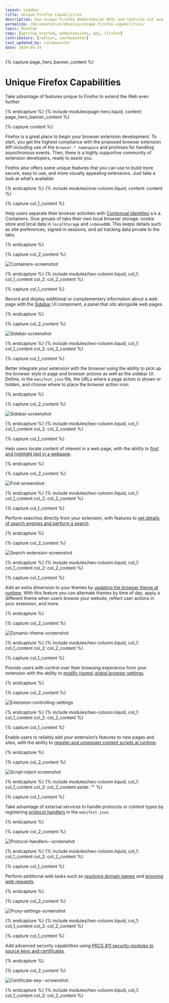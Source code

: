 ```yaml
---
layout: sidebar
title: Unique Firefox Capabilities
description: Use unique Firefox WebExtension APIs and features not available elsewhere. Discover powerful tools to enhance your browser add-ons.
permalink: /documentation/develop/unique-firefox-capabilities/
topic: Develop
tags: [getting-started, webextensions, api, firefox]
contributors: [rebloor, caitmuenster]
last_updated_by: caitmuenster
date: 2020-04-24
---
```


<!-- Page Hero Banner -->

{% capture page_hero_banner_content %}

# Unique Firefox Capabilities

Take advantage of features unique to Firefox to extend the Web even further.

{% endcapture %}
{% include modules/page-hero.liquid,
    content: page_hero_banner_content
%}

<!-- END: Page Hero Banner -->

{% capture content %}

Firefox is a great place to begin your browser extension development. To start, you get the highest compliance with the proposed browser extension API including use of the `browser.* namespace` and promises for handling asynchronous events. Then, there is a highly supportive community of extension developers, ready to assist you.

Firefox also offers some unique features that you can use to build more secure, easy to use, and more visually appealing extensions. Just take a look at what’s available:

{% endcapture %}
{% include modules/one-column.liquid,
    content: content
%}

<!-- END: Single Column Body Module -->

<!-- Two Column Body Module -->

{% capture col_1_content %}

Help users separate their browser activities with [Contextual Identities](https://developer.mozilla.org/docs/Mozilla/Add-ons/WebExtensions/API/contextualIdentities) a.k.a. Containers. Give groups of tabs their own local browser storage: cookie store and local data in `localStorage` and `indexedDB`. This keeps details such as site preferences, signed in sessions, and ad tracking data private to the tabs.

{% endcapture %}

{% capture col_2_content %}

![Containers-screenshot](/assets/img/documentation/develop/containers.png "A screenshot of a container dropdown menu, which includes Personal, Work, Banking, and Shopping containers, and the option to Manage Containers")

{% endcapture %}
{% include modules/two-column.liquid,
	col_1: col_1_content
	col_2: col_2_content
%}

<!-- END: Two Column Body Module -->

<!-- Two Column Body Module -->

{% capture col_1_content %}

Record and display additional or complementary information about a web page with the [Sidebar](https://developer.mozilla.org/docs/Mozilla/Add-ons/WebExtensions/user_interface/Sidebars) UI component, a panel that sits alongside web pages.

{% endcapture %}

{% capture col_2_content %}

![Sidebar-screenshot](/assets/img/documentation/develop/sidebar.png "A screenshot of the Annotator extension, which adds a sidebar to the browser window and lets users write text in a box")

{% endcapture %}
{% include modules/two-column.liquid,
	col_1: col_1_content
	col_2: col_2_content
%}

<!-- END: Two Column Body Module -->

<!-- Two Column Body Module -->

{% capture col_1_content %}

Better integrate your extension with the browser using the ability to pick up the browser style in page and browser actions as well as the sidebar UI. Define, in the `manifest.json` file, the URLs where a page action is shown or hidden, and choose where to place the browser action icon.

{% endcapture %}

{% capture col_2_content %}

![Sidebar-screenshot](/assets/img/documentation/develop/icon_placement.png "A screenshot the Firefox toolbar that shows extension icons. The icon for the Beastify is clicked to show a dropdown menu.")

{% endcapture %}
{% include modules/two-column.liquid,
	col_1: col_1_content
	col_2: col_2_content
%}

<!-- END: Two Column Body Module -->

<!-- Two Column Body Module -->

{% capture col_1_content %}

Help users locate content of interest in a web page, with the ability to [find and highlight text in a webpage](https://developer.mozilla.org/docs/Mozilla/Add-ons/WebExtensions/API/find).

{% endcapture %}

{% capture col_2_content %}

![Find-screenshot](/assets/img/documentation/develop/find.png "A screenshot of text on a page with the word Color highlighted in purple")

{% endcapture %}
{% include modules/two-column.liquid,
	col_1: col_1_content
	col_2: col_2_content
%}

<!-- END: Two Column Body Module -->

<!-- Two Column Body Module -->

{% capture col_1_content %}

Perform searches directly from your extension, with features to [get details of search engines and perform a search](https://developer.mozilla.org/docs/Mozilla/Add-ons/WebExtensions/API/search).

{% endcapture %}

{% capture col_2_content %}

![Search-extension-screenshot](/assets/img/documentation/develop/search_extension.png "A screenshot of the Wikipedia entry for Extension")

{% endcapture %}
{% include modules/two-column.liquid,
	col_1: col_1_content
	col_2: col_2_content
%}

<!-- END: Two Column Body Module -->

<!-- Two Column Body Module -->

{% capture col_1_content %}

Add an extra dimension to your themes by [updating the browser theme at runtime](https://developer.mozilla.org/docs/Mozilla/Add-ons/WebExtensions/API/theme). With this feature you can alternate themes by time of day, apply a different theme when users browse your website, reflect user actions in your extension, and more.

{% endcapture %}

{% capture col_2_content %}

![Dynamic-theme-screenshot](/assets/img/documentation/develop/dynamic_theme.png "A screenshot a yellow browser theme with a timer that transforms it into an earth-colored browser theme")

{% endcapture %}
{% include modules/two-column.liquid,
	col_1: col_1_content
	col_2: col_2_content
%}

<!-- END: Two Column Body Module -->

<!-- Two Column Body Module -->

{% capture col_1_content %}

Provide users with control over their browsing experience from your extension with the ability to [modify (some) global browser settings](https://developer.mozilla.org/docs/Mozilla/Add-ons/WebExtensions/API/browserSettings).

{% endcapture %}

{% capture col_2_content %}

![Extension-controlling-settings](/assets/img/documentation/develop/extension_controlling_settings.png "A screenshot of the user preferences screen for New Windows and Tabs, which shows an extension is controlling the user's home page and New Tab page.")

{% endcapture %}
{% include modules/two-column.liquid,
	col_1: col_1_content
	col_2: col_2_content
%}

<!-- END: Two Column Body Module -->

<!-- Two Column Body Module -->

{% capture col_1_content %}

Enable users to reliably add your extension’s features to new pages and sites, with the ability to [register and unregister content scripts at runtime](https://developer.mozilla.org/docs/Mozilla/Add-ons/WebExtensions/API/contentScripts).

{% endcapture %}

{% capture col_2_content %}

![Script-inject-screenshot](/assets/img/documentation/develop/script_inject.png "A screenshot of code showing how the protocol for IRC can be handled.")

{% endcapture %}
{% include modules/two-column.liquid,
	col_1: col_1_content
	col_2: col_2_content
	aside: ""
%}

<!-- END: Two Column Body Module -->

<!-- Two Column Body Module -->

{% capture col_1_content %}

Take advantage of external services to handle protocols or content types by registering [protocol handlers](https://developer.mozilla.org/docs/Mozilla/Add-ons/WebExtensions/manifest.json/protocol_handlers) in the `manifest.json`.

{% endcapture %}

{% capture col_2_content %}

![Protocol-handlers--screenshot](/assets/img/documentation/develop/protocol.png "A screenshot of a configuration page for setting proxy access to the Internet")

{% endcapture %}
{% include modules/two-column.liquid,
	col_1: col_1_content
	col_2: col_2_content
%}

<!-- END: Two Column Body Module -->

<!-- Two Column Body Module -->

{% capture col_1_content %}

Perform additional web tasks such as [resolving domain names](https://developer.mozilla.org/docs/Mozilla/Add-ons/WebExtensions/API/dns) and [proxying web requests](https://developer.mozilla.org/docs/Mozilla/Add-ons/WebExtensions/API/proxy).

{% endcapture %}

{% capture col_2_content %}

![Proxy-settings-screenshot](/assets/img/documentation/develop/proxy_settings.png "A screenshot of a configuration page for setting proxy access to the Internet")

{% endcapture %}
{% include modules/two-column.liquid,
	col_1: col_1_content
	col_2: col_2_content
%}

<!-- END: Two Column Body Module -->

<!-- Two Column Body Module -->

{% capture col_1_content %}

Add advanced security capabilities using [PKCS #11 security modules to source keys and certificates](https://developer.mozilla.org/docs/Mozilla/Add-ons/WebExtensions/API/pkcs11).

{% endcapture %}

{% capture col_2_content %}

![Certificate-key--screenshot](/assets/img/documentation/develop/certificate_key.png "A graphic of a scroll with an award on it and a key next to it.")

{% endcapture %}
{% include modules/two-column.liquid,
	col_1: col_1_content
	col_2: col_2_content
%}

<!-- END: Two Column Body Module -->


